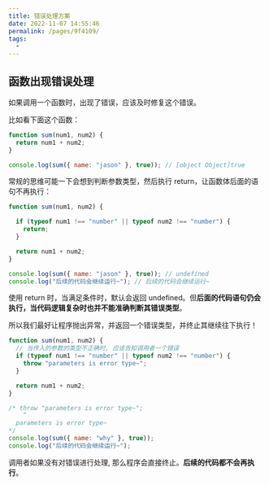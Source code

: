 ```yaml
---
title: 错误处理方案
date: 2022-11-07 14:55:46
permalink: /pages/9f4109/
tags: 
  - 
---
```


## 函数出现错误处理

如果调用一个函数时，出现了错误，应该及时修复这个错误。

比如看下面这个函数：

```js
function sum(num1, num2) {
  return num1 + num2;
}

console.log(sum({ name: "jason" }, true)); // [object Object]true
```

常规的思维可能一下会想到判断参数类型，然后执行 return，让函数体后面的语句不再执行：

```js
function sum(num1, num2) {

  if (typeof num1 !== "number" || typeof num2 !== "number") {
    return;
  }

  return num1 + num2;
}

console.log(sum({ name: "jason" }, true)); // undefined
console.log("后续的代码会继续运行~"); // 后续的代码会继续运行~
```

使用 return 时，当满足条件时，默认会返回 undefined。但**后面的代码语句仍会执行，当代码逻辑复杂时也并不能准确判断其错误类型**。

所以我们最好让程序抛出异常，并返回一个错误类型，并终止其继续往下执行！

```js
function sum(num1, num2) {
  // 当传入的参数的类型不正确时, 应该告知调用者一个错误
  if (typeof num1 !== "number" || typeof num2 !== "number") {
    throw "parameters is error type~";
  }

  return num1 + num2;
}

/* throw "parameters is error type~";
    ^
  parameters is error type~
*/
console.log(sum({ name: "why" }, true));
console.log("后续的代码会继续运行~");
```

调用者如果没有对错误进行处理, 那么程序会直接终止。**后续的代码都不会再执行**。